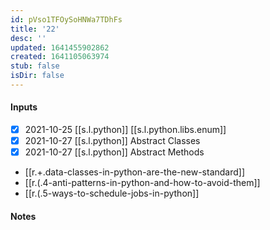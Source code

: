 ```yaml
---
id: pVso1TFOySoHNWa7TDhFs
title: '22'
desc: ''
updated: 1641455902862
created: 1641105063974
stub: false
isDir: false
---
```


#### Inputs

- [x] 2021-10-25 [[s.l.python]] [[s.l.python.libs.enum]]
- [x] 2021-10-27 [[s.l.python]] Abstract Classes
- [x] 2021-10-27 [[s.l.python]] Abstract Methods

- [[r.+.data-classes-in-python-are-the-new-standard]]
- [[r.(.4-anti-patterns-in-python-and-how-to-avoid-them]]
- [[r.(.5-ways-to-schedule-jobs-in-python]]

#### Notes

